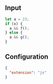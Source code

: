 
## Input
```javascript input
let a = 23;
if (x) {
  a && f();
} else {
  a && g();
}
```

## Configuration
```json configuration
{
  "extension": "js"
}
```
